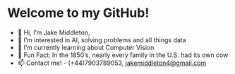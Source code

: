  <h1> Welcome to my GitHub! </h1>
 
- 👋 Hi, I’m Jake Middleton,
- 👀 I’m interested in AI, solving problems and all things data
- 🌱 I’m currently learning about Computer Vision
- :hear_no_evil: Fun Fact:  In the 1850’s, nearly every family in the U.S. had its own cow
- 📫 Contact me! - (+44)7903789053, jakemiddleton4@gmail.com

<!---
JakeMMiddleton/JakeMMiddleton is a ✨ special ✨ repository because its `README.md` (this file) appears on your GitHub profile.
You can click the Preview link to take a look at your changes.
--->
